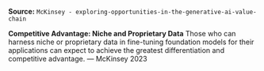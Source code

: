 **Source:** `McKinsey - exploring-opportunities-in-the-generative-ai-value-chain`

**Competitive Advantage: Niche and Proprietary Data**
Those who can harness niche or proprietary data in fine-tuning foundation models for their applications can expect to achieve the greatest differentiation and competitive advantage. — McKinsey 2023
